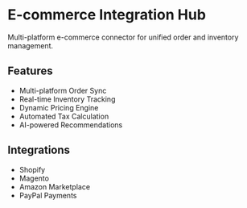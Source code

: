 #  E-commerce Integration Hub

Multi-platform e-commerce connector for unified order and inventory management.

##  Features
- Multi-platform Order Sync
- Real-time Inventory Tracking  
- Dynamic Pricing Engine
- Automated Tax Calculation
- AI-powered Recommendations

##  Integrations
- Shopify
- Magento
- Amazon Marketplace
- PayPal Payments
